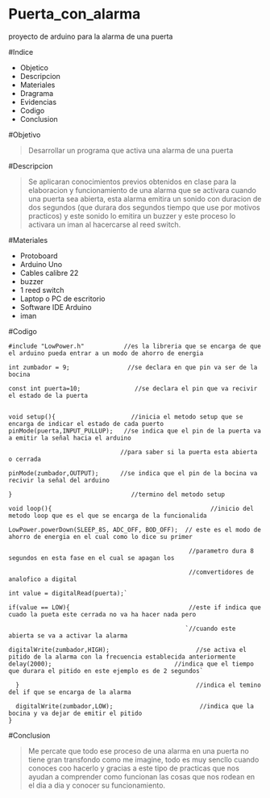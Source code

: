 # Puerta_con_alarma
proyecto de arduino para la alarma de una puerta

#Indice
* Objetico
* Descripcion
* Materiales
* Dragrama
* Evidencias
* Codigo
* Conclusion


#Objetivo
>Desarrollar un programa que activa una alarma de una puerta

#Descripcion
>Se aplicaran conocimientos previos obtenidos en clase para la elaboracion y funcionamiento de una alarma
>que se activara cuando una puerta sea abierta, esta alarma emitira un sonido con duracion de dos segundos
>(que durara dos segundos tiempo que use por motivos practicos) y este sonido lo emitira un buzzer y este 
>proceso lo activara un iman al hacercarse al reed switch.

#Materiales
*  Protoboard
*  Arduino Uno
*  Cables calibre 22
*  buzzer
* 1 reed switch
* Laptop o PC de escritorio
* Software IDE Arduino
* iman


#Codigo

    #include "LowPower.h"           //es la libreria que se encarga de que el arduino pueda entrar a un modo de ahorro de energia

    int zumbador = 9;                //se declara en que pin va ser de la bocina 
      
    const int puerta=10;               //se declara el pin que va recivir  el estado de la puerta
        

    void setup(){                     //inicia el metodo setup que se encarga de indicar el estado de cada puerto 
    pinMode(puerta,INPUT_PULLUP);   //se indica que el pin de la puerta va a emitir la señal hacia el arduino
 
                                   //para saber si la puerta esta abierta o cerrada
                                   
    pinMode(zumbador,OUTPUT);      //se indica que el pin de la bocina va recivir la señal del arduino
  
    }                                 //termino del metodo setup

    void loop(){                                            //inicio del metodo loop que es el que se encarga de la funcionalida                                             

    LowPower.powerDown(SLEEP_8S, ADC_OFF, BOD_OFF);  // este es el modo de ahorro de energia en el cual como lo dice su primer

                                                      //parametro dura 8 segundos en esta fase en el cual se apagan los
                                                     
                                                      //comvertidores de analofico a digital
   
    int value = digitalRead(puerta);`
   
    if(value == LOW){                                 //este if indica que cuado la pueta este cerrada no va ha hacer nada pero
   
                                                     `//cuando este abierta se va a activar la alarma

    digitalWrite(zumbador,HIGH);                        //se activa el pitido de la alarma con la frecuencia establecida anteriormente      delay(2000);                                  //indica que el tiempo que durara el pitido en este ejemplo es de 2 segundos`
                                                         
      }                                                 //indica el temino del if que se encarga de la alarma 
     
      digitalWrite(zumbador,LOW);                        //indica que la bocina y va dejar de emitir el pitido
    }

#Conclusion
>Me percate que todo ese proceso de una alarma en una puerta no tiene gran transfondo como me imagine,
>todo es muy sencllo cuando conoces coo hacerlo y gracias a este tipo de practicas que nos ayudan a comprender
>como funcionan las cosas que nos rodean en el dia a dia y conocer su funcionamiento.
